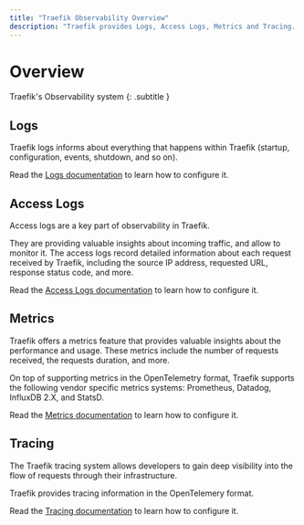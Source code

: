 ```yaml
---
title: "Traefik Observability Overview"
description: "Traefik provides Logs, Access Logs, Metrics and Tracing. Read the full documentation to get started."
---
```


# Overview

Traefik's Observability system
{: .subtitle }

## Logs

Traefik logs informs about everything that happens within Traefik (startup, configuration, events, shutdown, and so on).

Read the [Logs documentation](./logs.md) to learn how to configure it.

## Access Logs

Access logs are a key part of observability in Traefik.

They are providing valuable insights about incoming traffic, and allow to monitor it.
The access logs record detailed information about each request received by Traefik,
including the source IP address, requested URL, response status code, and more.

Read the [Access Logs documentation](./access-logs.md) to learn how to configure it.

## Metrics

Traefik offers a metrics feature that provides valuable insights about the performance and usage.
These metrics include the number of requests received, the requests duration, and more.

On top of supporting metrics in the OpenTelemetry format, Traefik supports the following vendor specific metrics systems: Prometheus, Datadog, InfluxDB 2.X, and StatsD.

Read the [Metrics documentation](./metrics/overview.md) to learn how to configure it.

## Tracing

The Traefik tracing system allows developers to gain deep visibility into the flow of requests through their infrastructure.

Traefik provides tracing information in the OpenTelemery format.

Read the [Tracing documentation](./tracing/overview.md) to learn how to configure it.
